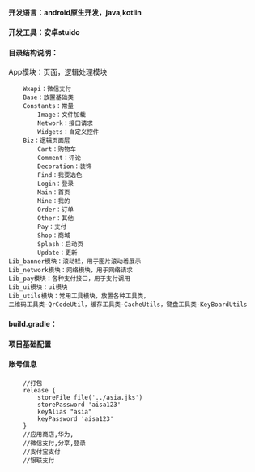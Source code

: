 #### 开发语言：android原生开发，java,kotlin

#### 开发工具：安卓stuido

#### 目录结构说明：

App模块：页面，逻辑处理模块

        Wxapi：微信支付
        Base：放置基础类
        Constants：常量
            Image：文件加载
            Network：接口请求
            Widgets：自定义控件
        Biz：逻辑页面层
            Cart：购物车
            Comment：评论
            Decoration：装饰
            Find：我要选色
            Login：登录
            Main：首页
            Mine：我的
            Order：订单
            Other：其他
            Pay：支付
            Shop：商城
            Splash：启动页
            Update：更新
    Lib_banner模块：滚动栏，用于图片滚动着展示
    Lib_network模块：网络模块，用于网络请求
    Lib_pay模块：各种支付接口，用于支付调用
    Lib_ui模块：ui模块
    Lib_utils模块：常用工具模块，放置各种工具类，
    二维码工具类-QrCodeUtil，缓存工具类-CacheUtils，键盘工具类-KeyBoardUtils
#### build.gradle：
#### 项目基础配置
#### 账号信息
        //打包
        release {
            storeFile file('../asia.jks')
            storePassword 'aisa123'
            keyAlias "asia"
            keyPassword 'aisa123'
        }
        //应用商店,华为,
        //微信支付,分享,登录
        //支付宝支付
        //银联支付
        



